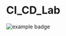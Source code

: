 # CI_CD_Lab


![example badge](https://github.com/ValentiWorkLearning/CI_CD_Lab/actions/workflows/cmake.yml/badge.svg)
